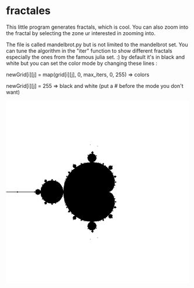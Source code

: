 # fractales

This little program generates fractals, which is cool. 
You can also zoom into the fractal by selecting the zone ur interested in zooming into.

The file is called mandelbrot.py but is not limited to the mandelbrot set.
You can tune the algorithm in the "iter" function to show different fractals especially the ones from the famous julia set.
:)
by default it's in black and white but you can set the color mode by changing these lines :

newGrid[i][j] = map(grid[i][j], 0, max_iters, 0, 255) => colors

newGrid[i][j] = 255 => black and white
(put a # before the mode you don't want)

![](https://github.com/Smirkey/fractales/blob/master/output.png)
